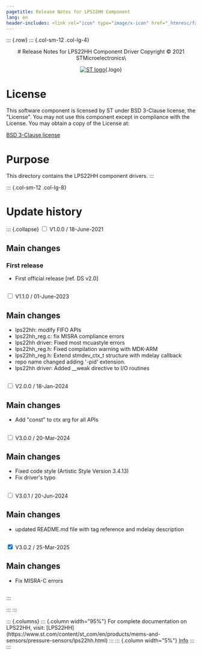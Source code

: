```yaml
---
pagetitle: Release Notes for LPS22HH Component
lang: en
header-includes: <link rel="icon" type="image/x-icon" href="_htmresc/favicon.png" />
---
```


::: {.row}
::: {.col-sm-12 .col-lg-4}

<center>
# Release Notes for LPS22HH Component Driver
Copyright &copy; 2021 STMicroelectronics\

[![ST logo](_htmresc/st_logo_2020.png)](https://www.st.com){.logo}
</center>

# License

This software component is licensed by ST under BSD 3-Clause license, the "License".
You may not use this component except in compliance with the License. You may obtain a copy of the License at:

[BSD 3-Clause license](https://opensource.org/licenses/BSD-3-Clause)

# Purpose

This directory contains the LPS22HH component drivers.
:::

::: {.col-sm-12 .col-lg-8}
# Update history

::: {.collapse}
<input type="checkbox" id="collapse-section1" aria-hidden="true">
<label for="collapse-section1" aria-hidden="true">V1.0.0 / 18-June-2021</label>
<div>

## Main changes

### First release

- First official release [ref. DS v2.0]

##

</div>

<input type="checkbox" id="collapse-section2" aria-hidden="true">
<label for="collapse-section2" aria-hidden="true">V1.1.0 / 01-June-2023</label>
<div>

## Main changes

- lps22hh: modify FIFO APIs
- lps22hh_reg.c: fix MISRA compliance errors
- lps22hh driver: Fixed most mcuastyle errors
- lps22hh_reg.h: Fixed compilation warning with MDK-ARM
- lps22hh_reg.h: Extend stmdev_ctx_t structure with mdelay callback
- repo name changed adding '-pid' extension.
- lps22hh driver: Added __weak directive to I/O routines

##

</div>

<input type="checkbox" id="collapse-section3" aria-hidden="true">
<label for="collapse-section3" aria-hidden="true">V2.0.0 / 18-Jan-2024</label>
<div>

## Main changes

- Add "const" to ctx arg for all APIs

##

</div>

<input type="checkbox" id="collapse-section4" aria-hidden="true">
<label for="collapse-section4" aria-hidden="true">V3.0.0 / 20-Mar-2024</label>
<div>

## Main changes

- Fixed code style (Artistic Style Version 3.4.13)
- Fix driver's typo

##

</div>

<input type="checkbox" id="collapse-section5" aria-hidden="true">
<label for="collapse-section5" aria-hidden="true">V3.0.1 / 20-Jun-2024</label>
<div>

## Main changes

- updated README.md file with tag reference and mdelay description

##

</div>

<input type="checkbox" id="collapse-section6" checked aria-hidden="true">
<label for="collapse-section6" aria-hidden="true">V3.0.2 / 25-Mar-2025</label>
<div>

## Main changes

- Fix MISRA-C errors

##

</div>
:::

:::
:::

<footer class="sticky">
::: {.columns}
::: {.column width="95%"}
For complete documentation on LPS22HH,
visit:
[LPS22HH](https://www.st.com/content/st_com/en/products/mems-and-sensors/pressure-sensors/lps22hh.html)
:::
::: {.column width="5%"}
<abbr title="Based on template cx566953 version 2.0">Info</abbr>
:::
:::
</footer>
